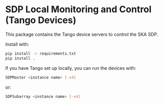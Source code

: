 # SDP Local Monitoring and Control (Tango Devices)

This package contains the Tango device servers to control the SKA SDP.

Install with:

```bash
pip install -r requirements.txt
pip install .
```

If you have Tango set up locally, you can run the devices with:

```bash
SDPMaster <instance name> [-v4]
```

or:

```bash
SDPSubarray <instance name> [-v4]
```
